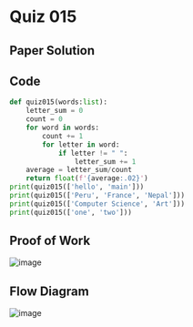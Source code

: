 # Quiz 015

## Paper Solution

## Code
```.py
def quiz015(words:list):
    letter_sum = 0
    count = 0
    for word in words:
        count += 1
        for letter in word:
            if letter != " ":
                letter_sum += 1
    average = letter_sum/count
    return float(f'{average:.02}')
print(quiz015(['hello', 'main']))
print(quiz015(['Peru', 'France', 'Nepal']))
print(quiz015(['Computer Science', 'Art']))
print(quiz015(['one', 'two']))
```
## Proof of Work
![image](https://github.com/user-attachments/assets/019d52f1-07d9-4c6d-87d7-993339342db6)

## Flow Diagram
![image](https://github.com/user-attachments/assets/35d3f806-3bf4-46db-835f-10d28bff2c5b)
